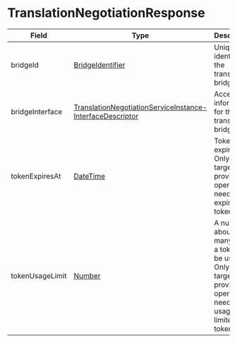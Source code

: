 # TranslationNegotiationResponse

Field | Type | Description
--- | --- | --- 
bridgeId | [BridgeIdentifier](../primitives.md#bridgeidentifier) | Unique identifier of the translation bridge.
bridgeInterface | [TranslationNegotiationServiceInstance- InterfaceDescriptor](../data-models/translation-negotiation-service-instance-interface-descriptor.md) |Access information for the translation bridge.
tokenExpiresAt | [DateTime](../primitives.md#datetime) | Token expiry date. Only filled if target provider’s operation needs an expirable token.
tokenUsageLimit | [Number](../primitives.md#number) | A number about how many times a token can be used. Only filled if target provider’s operation needs a usage limited token.